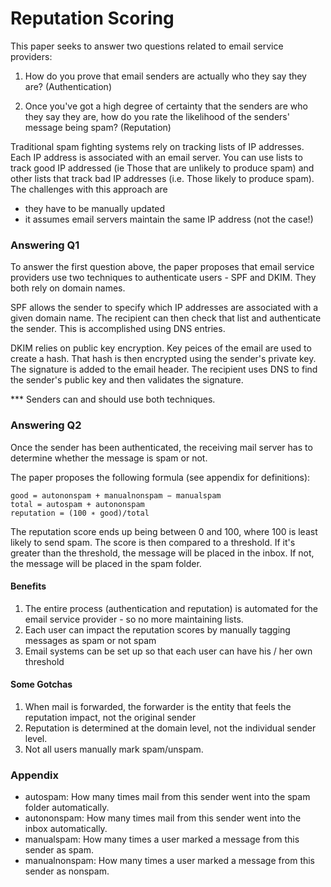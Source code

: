 # Reputation Scoring

This paper seeks to answer two questions related to email service providers:

1. How do you prove that email senders are actually who they say they are? (Authentication)

2. Once you've got a high degree of certainty that the senders are who they say they are, how do you rate the likelihood of the senders' message being spam? (Reputation)


Traditional spam fighting systems rely on tracking lists of IP addresses.  Each IP address is associated with an email server.  You can use lists to track good IP addressed (ie Those that are unlikely to produce spam) and other lists that track bad IP addresses (i.e. Those likely to produce spam).  The challenges with this approach are

* they have to be manually updated
* it assumes email servers maintain the same IP address (not the case!)


### Answering Q1

To answer the first question above, the paper proposes that email service providers use two techniques to authenticate users - SPF and DKIM.  They both rely on domain names.

SPF allows the sender to specify which IP addresses are associated with a given domain name.  The recipient can then check that list and authenticate the sender.  This is accomplished using DNS entries.

DKIM relies on public key encryption.  Key peices of the email are used to create a hash.  That hash is then encrypted using the sender's private key.  The signature is added to the email header.  The recipient uses DNS to find the sender's public key and then validates the signature.

*** Senders can and should use both techniques.

### Answering Q2

Once the sender has been authenticated, the receiving mail server has to determine whether the message is spam or not.

The paper proposes the following formula (see appendix for definitions):

```
good = autononspam + manualnonspam − manualspam
total = autospam + autononspam
reputation = (100 ∗ good)/total
```

The reputation score ends up being between 0 and 100, where 100 is least likely to send spam.  The score is then compared to a threshold.  If it's greater than the threshold, the message will be placed in the inbox.  If not, the message will be placed in the spam folder.

#### Benefits
1. The entire process (authentication and reputation) is automated for the email service provider - so no more maintaining lists.
2. Each user can impact the reputation scores by manually tagging messages as spam or not spam
3. Email systems can be set up so that each user can have his / her own threshold


#### Some Gotchas
1. When mail is forwarded, the forwarder is the entity that feels the reputation impact, not the original sender
2. Reputation is determined at the domain level, not the individual sender level.
3. Not all users manually mark spam/unspam.


### Appendix

* autospam: How many times mail from this sender went into the spam folder automatically.
* autononspam: How many times mail from this sender went into the inbox automatically.
* manualspam: How many times a user marked a message from this sender as spam.
* manualnonspam: How many times a user marked a message from this sender as nonspam.
